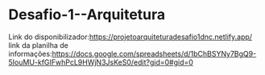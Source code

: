 # Desafio-1--Arquitetura
Link do disponibilizador:https://projetoarquiteturadesafio1dnc.netlify.app/
link da planilha de informações:https://docs.google.com/spreadsheets/d/1bChBSYNy7BgQ9-5IouMU-kfGIFwhPcL9HWjN3JsKeS0/edit?gid=0#gid=0
